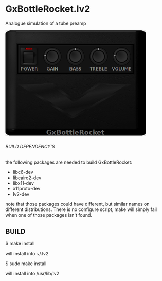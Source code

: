 # GxBottleRocket.lv2
Analogue simulation of a tube preamp


![GxBottleRocket](https://github.com/brummer10/GxBottleRocket.lv2/raw/master/GxBottleRocket.png)

###### BUILD DEPENDENCY’S 

the following packages are needed to build GxBottleRocket:

- libc6-dev
- libcairo2-dev
- libx11-dev
- x11proto-dev
- lv2-dev

note that those packages could have different, but similar names 
on different distributions. There is no configure script, 
make will simply fail when one of those packages isn't found.

## BUILD 

$ make install

will install into ~/.lv2

$ sudo make install

will install into /usr/lib/lv2
